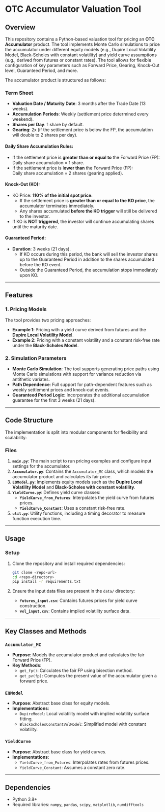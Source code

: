# OTC Accumulator Valuation Tool

## Overview

This repository contains a Python-based valuation tool for pricing an **OTC Accumulator** product. The tool implements Monte Carlo simulations to price the accumulator under different equity models (e.g., Dupire Local Volatility Model, Black-Scholes with constant volatility) and yield curve assumptions (e.g., derived from futures or constant rates). The tool allows for flexible configuration of key parameters such as Forward Price, Gearing, Knock-Out level, Guaranteed Period, and more.

The accumulator product is structured as follows:

### **Term Sheet**

- **Valuation Date / Maturity Date**: 3 months after the Trade Date (13 weeks).
- **Accumulation Periods**: Weekly (settlement price determined every weekend).
- **Shares per Day**: 1 share by default.
- **Gearing**: 2x (if the settlement price is below the FP, the accumulation will double to 2 shares per day).

#### **Daily Share Accumulation Rules**:
- If the settlement price is **greater than or equal to** the Forward Price (FP):  
  Daily share accumulation = 1 share.  
- If the settlement price is **lower than** the Forward Price (FP):  
  Daily share accumulation = 2 shares (gearing applied).

#### **Knock-Out (KO)**:
- KO Price: **110% of the initial spot price**.  
  - If the settlement price is **greater than or equal to the KO price**, the accumulator terminates immediately.  
  - Any shares accumulated **before the KO trigger** will still be delivered to the investor.  
- If KO is **NOT triggered**, the investor will continue accumulating shares until the maturity date.

#### **Guaranteed Period**:
- **Duration**: 3 weeks (21 days).  
  - If KO occurs during this period, the bank will sell the investor shares up to the Guaranteed Period in addition to the shares accumulated before the KO event.  
  - Outside the Guaranteed Period, the accumulation stops immediately upon KO.

---

## Features

### **1. Pricing Models**
The tool provides two pricing approaches:
- **Example 1**: Pricing with a yield curve derived from futures and the **Dupire Local Volatility Model**.
- **Example 2**: Pricing with a constant volatility and a constant risk-free rate under the **Black-Scholes Model**.

### **2. Simulation Parameters**
- **Monte Carlo Simulation**: The tool supports generating price paths using Monte Carlo simulations with support for variance reduction via antithetic variates.
- **Path Dependence**: Full support for path-dependent features such as weekly settlement prices and knock-out events.
- **Guaranteed Period Logic**: Incorporates the additional accumulation guarantee for the first 3 weeks (21 days).

---

## Code Structure

The implementation is split into modular components for flexibility and scalability:

### **Files**
1. **`main.py`**: The main script to run pricing examples and configure input settings for the accumulator.
2. **`Accumulator.py`**: Contains the `Accumulator_MC` class, which models the accumulator product and calculates its fair price.
3. **`EQModel.py`**: Implements equity models such as the **Dupire Local Volatility Model** and **Black-Scholes with constant volatility**.
4. **`YieldCurve.py`**: Defines yield curve classes:
   - **`YieldCurve_from_Futures`**: Interpolates the yield curve from futures prices.
   - **`YieldCurve_Constant`**: Uses a constant risk-free rate.
5. **`util.py`**: Utility functions, including a timing decorator to measure function execution time.

---

## Usage

### **Setup**
1. Clone the repository and install required dependencies:
    ```bash
    git clone <repo-url>
    cd <repo-directory>
    pip install -r requirements.txt
    ```

2. Ensure the input data files are present in the `data/` directory:
   - **`futures_input.csv`**: Contains futures prices for yield curve construction.
   - **`vol_input.csv`**: Contains implied volatility surface data.

---

## Key Classes and Methods

### **`Accumulator_MC`**
- **Purpose**: Models the accumulator product and calculates the fair Forward Price (FP).
- **Key Methods**:
  - `get_fp()`: Calculates the fair FP using bisection method.
  - `get_pv(fp)`: Computes the present value of the accumulator given a forward price.

### **`EQModel`**
- **Purpose**: Abstract base class for equity models.
- **Implementations**:
  - `DupireModel`: Local volatility model with implied volatility surface fitting.
  - `BlackScholesConstantVolModel`: Simplified model with constant volatility.

### **`YieldCurve`**
- **Purpose**: Abstract base class for yield curves.
- **Implementations**:
  - `YieldCurve_from_Futures`: Interpolates rates from futures prices.
  - `YieldCurve_Constant`: Assumes a constant zero rate.

---

## Dependencies

- Python 3.8+
- Required libraries: `numpy`, `pandas`, `scipy`, `matplotlib`, `numdifftools`